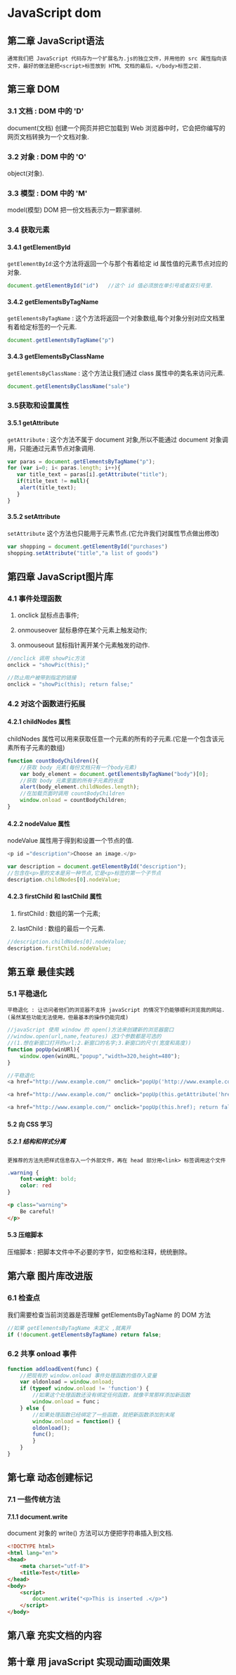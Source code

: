 # JavaScript dom

## 第二章 JavaScript语法

```test
通常我们把 JavaScript 代码存为一个扩展名为.js的独立文件，并用他的 src 属性指向该文件，最好的做法是把<script>标签放到 HTML 文档的最后，</body>标签之前.
```

## 第三章 DOM

### 3.1 文档 : DOM 中的 'D'

document(文档) 创建一个网页并把它加载到 Web 浏览器中时，它会把你编写的网页文档转换为一个文档对象.

### 3.2 对象 : DOM 中的 'O'

object(对象).

### 3.3 模型 : DOM 中的 'M'

model(模型) DOM 把一份文档表示为一颗家谱树.

### 3.4 获取元素

#### 3.4.1 getElementById

`getElementById`:这个方法将返回一个与那个有着给定 id 属性值的元素节点对应的对象.

```JavaScript
document.getElementById("id")   //这个 id 值必须放在单引号或者双引号里.
```

#### 3.4.2 getElementsByTagName

`getElementsByTagName` : 这个方法将返回一个对象数组,每个对象分别对应文档里有着给定标签的一个元素.

```JavaScript
document.getElementsByTagName("p")
```

#### 3.4.3 getElementsByClassName

`getElementsByClassName` : 这个方法让我们通过 class 属性中的类名来访问元素.

```JavaScript
document.getElementsByClassName("sale")
```

### 3.5获取和设置属性

#### 3.5.1 getAttribute

`getAttribute` : 这个方法不属于 document 对象,所以不能通过 document 对象调用，只能通过元素节点对象调用.

```JavaScript
var paras = document.getElementsByTagName("p");
for (var i=0; i< paras.length; i++){
   var title_text = paras[i].getAttribute("title");
   if(title_text != null){
    alert(title_text);
   }
}
```

#### 3.5.2 setAttribute

`setAttribute` 这个方法也只能用于元素节点.(它允许我们对属性节点做出修改)

```JavaScript
var shopping = document.getElementById("purchases")
shopping.setAttribute("title","a list of goods")
```

## 第四章 JavaScript图片库

### 4.1 事件处理函数

1. onclick 鼠标点击事件;

2. onmouseover 鼠标悬停在某个元素上触发动作;

3. onmouseout  鼠标指针离开某个元素触发的动作.

```javaScript
//onclick 调用 showPic方法
onclick = "showPic(this);"

//防止用户被带到指定的链接
onclick = "showPic(this); return false;"
```

### 4.2 对这个函数进行拓展

#### 4.2.1 childNodes 属性

childNodes 属性可以用来获取任意一个元素的所有的子元素.(它是一个包含该元素所有子元素的数组)

```javaScript
function countBodyChildren(){
    //获取 body 元素(每份文档只有一个body元素)
    var body_element = document.getElementsByTagName("body")[0];
    //获取 body 元素里面的所有子元素的长度
    alert(body_element.childNodes.length);
    //在加载页面时调用 countBodyChildren
    window.onload = countBodyChildren;
}
```

#### 4.2.2 nodeValue 属性

nodeValue 属性用于得到和设置一个节点的值.

```javaScript
<p id ="description">Choose an image.</p>

var description = document.getElementById("description");
//包含在<p>里的文本是另一种节点,它是<p>标签的第一个子节点 
description.childNodes[0].nodeValue;
```

#### 4.2.3 firstChild 和 lastChild 属性

1. firstChild : 数组的第一个元素;

2. lastChild  : 数组的最后一个元素.

```javaScript
//description.childNodes[0].nodeValue;
description.firstChild.nodeValue;
```

## 第五章 最佳实践

### 5.1 平稳退化

```text
平稳退化 : 让访问者他们的浏览器不支持 javaScript 的情况下仍能够顺利浏览我的网站.(虽然某些功能无法使用，但最基本的操作仍能完成)
```

```javaScript
//javaScript 使用 window 的 open()方法来创建新的浏览器窗口
//window.open(url,name,features) 这3个参数都是可选的
//(1.想在新窗口打开的url;2.新窗口的名字;3.新窗口的尺寸(宽度和高度))
function popUp(winURl){
    window.open(winURL,"popup","width=320,height=480");
}
```

```javaScript
//平稳退化
<a href="http://www.example.com/" onclick="popUp('http://www.example.com/'); return false;">Example</a>

<a href="http://www.example.com/" onclick="popUp(this.getAttribute('href')); return false;">Example</a>

<a href="http://www.example.com/" onclick="popUp(this.href); return false;">Example</a>
```

#### 5.2 向 CSS 学习

##### 5.2.1 结构和样式分离

```test
更推荐的方法先把样式信息存入一个外部文件，再在 head 部分用<link> 标签调用这个文件
```

```css
.warning {
    font-weight: bold;
    color: red
}
```

```html
<p class="warning">
    Be careful!
</p>
```

#### 5.3 压缩脚本

压缩脚本 : 把脚本文件中不必要的字节，如空格和注释，统统删除。

## 第六章 图片库改进版

### 6.1 检查点

我们需要检查当前浏览器是否理解 getElementsByTagName 的 DOM 方法

```javaScript
//如果 getElementsByTagName 未定义 ,就离开
if (!document.getElementsByTagName) return false; 
```

### 6.2 共享 onload 事件

```javaScript
function addloadEvent(func) {
    //把现有的 window.onload 事件处理函数的值存入变量
    var oldonload = window.onload;
    if (typeof window.onload != 'function') {
        //如果这个处理函数还没有绑定任何函数，就像平常那样添加新函数
        window.onload = func；
    } else {
        //如果处理函数已经绑定了一些函数，就把新函数添加到末尾
        window.onload = function() {
        oldonload();
        func();
        }
    }
}
```

## 第七章 动态创建标记

### 7.1 一些传统方法

#### 7.1.1 document.write

document 对象的 write() 方法可以方便把字符串插入到文档.

```html
<!DOCTYPE html>
<html lang="en">
<head>
    <meta charset="utf-8">
    <title>Test</title>
</head>
<body>
    <script>
        document.write("<p>This is inserted .</p>")
    </script>
</body>
```

## 第八章 充实文档的内容

## 第十章 用 javaScript 实现动画动画效果

